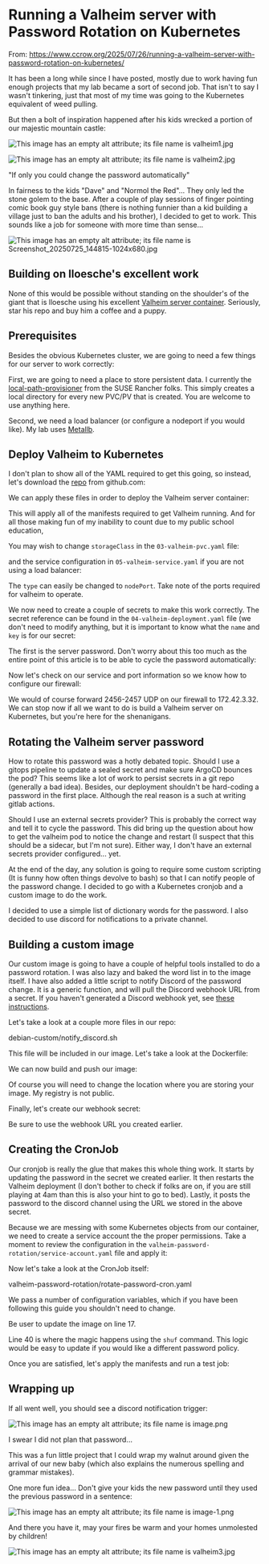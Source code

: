 # Running a Valheim server with Password Rotation on Kubernetes

From: https://www.ccrow.org/2025/07/26/running-a-valheim-server-with-password-rotation-on-kubernetes/

It has been a long while since I have posted, mostly due to work having fun enough projects that my lab became a sort of second job. That isn't to say I wasn't tinkering, just that most of my time was going to the Kubernetes equivalent of weed pulling.

But then a bolt of inspiration happened after his kids wrecked a portion of our majestic mountain castle:

![This image has an empty alt attribute; its file name is valheim1.jpg](https://www.ccrow.org/wp-content/uploads/2025/07/valheim1.jpg)

![This image has an empty alt attribute; its file name is valheim2.jpg](https://www.ccrow.org/wp-content/uploads/2025/07/valheim2.jpg)

  
"If only you could change the password automatically"

In fairness to the kids "Dave" and "Normol the Red"... They only led the stone golem to the base. After a couple of play sessions of finger pointing comic book guy style bans (there is nothing funnier than a kid building a village just to ban the adults and his brother), I decided to get to work. This sounds like a job for someone with more time than sense...

![This image has an empty alt attribute; its file name is Screenshot_20250725_144815-1024x680.jpg](https://www.ccrow.org/wp-content/uploads/2025/07/Screenshot_20250725_144815-1024x680.jpg)

## Building on lloesche's excellent work

None of this would be possible without standing on the shoulder's of the giant that is lloesche using his excellent [Valheim server container](https://github.com/lloesche/valheim-server-docker). Seriously, star his repo and buy him a coffee and a puppy.

## Prerequisites

Besides the obvious Kubernetes cluster, we are going to need a few things for our server to work correctly:

First, we are going to need a place to store persistent data. I currently the [local-path-provisioner](https://github.com/rancher/local-path-provisioner) from the SUSE Rancher folks. This simply creates a local directory for every new PVC/PV that is created. You are welcome to use anything here.

Second, we need a load balancer (or configure a nodeport if you would like). My lab uses [Metallb](https://metallb.io/).

## Deploy Valheim to Kubernetes

I don't plan to show all of the YAML required to get this going, so instead, let's download the [repo](https://github.com/ccrow42/valheim-k8s-server) from github.com:

We can apply these files in order to deploy the Valheim server container:

This will apply all of the manifests required to get Valheim running. And for all those making fun of my inability to count due to my public school education,

You may wish to change `storageClass` in the `03-valheim-pvc.yaml` file:

and the service configuration in `05-valheim-service.yaml` if you are not using a load balancer:

The `type` can easily be changed to `nodePort`. Take note of the ports required for valheim to operate.

We now need to create a couple of secrets to make this work correctly. The secret reference can be found in the `04-valheim-deployment.yaml` file (we don't need to modify anything, but it is important to know what the `name` and `key` is for our secret:

The first is the server password. Don't worry about this too much as the entire point of this article is to be able to cycle the password automatically:

Now let's check on our service and port information so we know how to configure our firewall:

We would of course forward 2456-2457 UDP on our firewall to 172.42.3.32. We can stop now if all we want to do is build a Valheim server on Kubernetes, but you're here for the shenanigans.

## Rotating the Valheim server password

How to rotate this password was a hotly debated topic. Should I use a gitops pipeline to update a sealed secret and make sure ArgoCD bounces the pod? This seems like a lot of work to persist secrets in a git repo (generally a bad idea). Besides, our deployment shouldn't be hard-coding a password in the first place. Although the real reason is a such at writing gitlab actions.

Should I use an external secrets provider? This is probably the correct way and tell it to cycle the password. This did bring up the question about how to get the valheim pod to notice the change and restart (I suspect that this should be a sidecar, but I'm not sure). Either way, I don't have an external secrets provider configured... yet.

At the end of the day, any solution is going to require some custom scripting (It is funny how often things devolve to bash) so that I can notify people of the password change. I decided to go with a Kubernetes cronjob and a custom image to do the work.

I decided to use a simple list of dictionary words for the password. I also decided to use discord for notifications to a private channel.

## Building a custom image  


Our custom image is going to have a couple of helpful tools installed to do a password rotation. I was also lazy and baked the word list in to the image itself. I have also added a little script to notify Discord of the password change. It is a generic function, and will pull the Discord webhook URL from a secret. If you haven't generated a Discord webhook yet, see [these instructions](https://support.discord.com/hc/en-us/articles/228383668-Intro-to-Webhooks).

Let's take a look at a couple more files in our repo:

debian-custom/notify\_discord.sh

This file will be included in our image. Let's take a look at the Dockerfile:

We can now build and push our image:

Of course you will need to change the location where you are storing your image. My registry is not public.

Finally, let's create our webhook secret:

Be sure to use the webhook URL you created earlier.

## Creating the CronJob

Our cronjob is really the glue that makes this whole thing work. It starts by updating the password in the secret we created earlier. It then restarts the Valheim deployment (I don't bother to check if folks are on, if you are still playing at 4am than this is also your hint to go to bed). Lastly, it posts the password to the discord channel using the URL we stored in the above secret.

Because we are messing with some Kubernetes objects from our container, we need to create a service account the the proper permissions. Take a moment to review the configuration in the `valheim-password-rotation/service-account.yaml` file and apply it:

Now let's take a look at the CronJob itself:

valheim-password-rotation/rotate-password-cron.yaml

We pass a number of configuration variables, which if you have been following this guide you shouldn't need to change.

Be user to update the image on line 17.

Line 40 is where the magic happens using the `shuf` command. This logic would be easy to update if you would like a different password policy.

Once you are satisfied, let's apply the manifests and run a test job:

## Wrapping up

If all went well, you should see a discord notification trigger:

![This image has an empty alt attribute; its file name is image.png](https://www.ccrow.org/wp-content/uploads/2025/07/image.png)

I swear I did not plan that password...

This was a fun little project that I could wrap my walnut around given the arrival of our new baby (which also explains the numerous spelling and grammar mistakes).

One more fun idea... Don't give your kids the new password until they used the previous password in a sentence:  


![This image has an empty alt attribute; its file name is image-1.png](https://www.ccrow.org/wp-content/uploads/2025/07/image-1.png)

And there you have it, may your fires be warm and your homes unmolested by children!

![This image has an empty alt attribute; its file name is valheim3.jpg](https://www.ccrow.org/wp-content/uploads/2025/07/valheim3.jpg)
